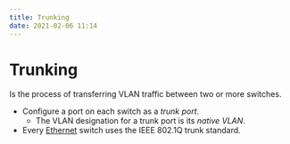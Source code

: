 ```yaml
---
title: Trunking
date: 2021-02-06 11:14
---
```


# Trunking
Is the process of transferring VLAN traffic between two or more switches.
* Configure a port on each switch as a _trunk port_. 
	+ The VLAN designation for a trunk port is its _native VLAN_.
* Every [Ethernet](2020-10-12--13-51-12Z--ethernet.md) switch uses the IEEE
	802.1Q trunk standard.
